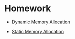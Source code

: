 # Homework

- [Dynamic Memory Allocation](https://www.codingninjas.com/studio/guided-paths/basics-of-c/content/118785/offering/1381141?leftPanelTab=0&leftPanelTabValue=PROBLEM)

- [Static Memory Allocation](https://www.codingninjas.com/studio/guided-paths/basics-of-c/content/118785/offering/1381146?leftPanelTab=0&leftPanelTabValue=PROBLEM)
